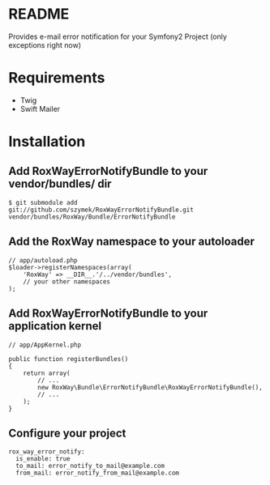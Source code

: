 README
======

Provides e-mail error notification for your Symfony2 Project (only exceptions right now)


Requirements
============

- Twig
- Swift Mailer

Installation
============

Add RoxWayErrorNotifyBundle to your vendor/bundles/ dir
------------------------------------------

    $ git submodule add git://github.com/szymek/RoxWayErrorNotifyBundle.git vendor/bundles/RoxWay/Bundle/ErrorNotifyBundle

Add the RoxWay namespace to your autoloader
----------------------------------------

    // app/autoload.php
    $loader->registerNamespaces(array(
        'RoxWay' => __DIR__.'/../vendor/bundles',
        // your other namespaces
    );

Add RoxWayErrorNotifyBundle to your application kernel
-----------------------------------------

    // app/AppKernel.php

    public function registerBundles()
    {
        return array(
            // ...
            new RoxWay\Bundle\ErrorNotifyBundle\RoxWayErrorNotifyBundle(),
            // ...
        );
    }

Configure your project
----------------------

	rox_way_error_notify:
	  is_enable: true
	  to_mail: error_notify_to_mail@example.com
	  from_mail: error_notify_from_mail@example.com